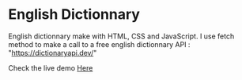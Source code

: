 # English Dictionnary
English dictionnary make with HTML, CSS and JavaScript.
I use fetch method to make a call to a free english dictionnary API : "https://dictionaryapi.dev/"

Check the live demo [Here](https://marcyannick1.github.io/English-Dictionary/)
